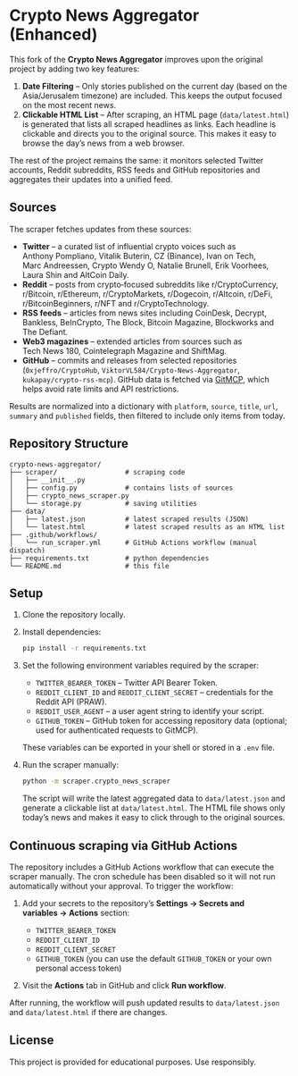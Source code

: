 # Crypto News Aggregator (Enhanced)

This fork of the **Crypto News Aggregator** improves upon the original
project by adding two key features:

1. **Date Filtering** – Only stories published on the current day
   (based on the Asia/Jerusalem timezone) are included. This keeps the
   output focused on the most recent news.
2. **Clickable HTML List** – After scraping, an HTML page (`data/latest.html`)
   is generated that lists all scraped headlines as links. Each headline
   is clickable and directs you to the original source. This makes it
   easy to browse the day’s news from a web browser.

The rest of the project remains the same: it monitors selected Twitter
accounts, Reddit subreddits, RSS feeds and GitHub repositories and
aggregates their updates into a unified feed.

## Sources

The scraper fetches updates from these sources:

* **Twitter** – a curated list of influential crypto voices such as
  Anthony Pompliano, Vitalik Buterin, CZ (Binance), Ivan on Tech,
  Marc Andreessen, Crypto Wendy O, Natalie Brunell, Erik Voorhees,
  Laura Shin and AltCoin Daily.
* **Reddit** – posts from crypto‑focused subreddits like
  r/CryptoCurrency, r/Bitcoin, r/Ethereum, r/CryptoMarkets, r/Dogecoin,
  r/Altcoin, r/DeFi, r/BitcoinBeginners, r/NFT and r/CryptoTechnology.
* **RSS feeds** – articles from news sites including CoinDesk, Decrypt,
  Bankless, BeInCrypto, The Block, Bitcoin Magazine, Blockworks and
  The Defiant.
* **Web3 magazines** – extended articles from sources such as Tech News 180,
  Cointelegraph Magazine and ShiftMag.
* **GitHub** – commits and releases from selected repositories
  (`0xjeffro/CryptoHub`, `ViktorVL584/Crypto-News-Aggregator`,
  `kukapay/crypto-rss-mcp`). GitHub data is fetched via
  [GitMCP](https://gitmcp.io), which helps avoid rate limits and API
  restrictions.

Results are normalized into a dictionary with `platform`, `source`,
`title`, `url`, `summary` and `published` fields, then filtered to
include only items from today.

## Repository Structure

```
crypto-news-aggregator/
├── scraper/                 # scraping code
│   ├── __init__.py
│   ├── config.py            # contains lists of sources
│   ├── crypto_news_scraper.py
│   └── storage.py           # saving utilities
├── data/
│   ├── latest.json          # latest scraped results (JSON)
│   └── latest.html          # latest scraped results as an HTML list
├── .github/workflows/
│   └── run_scraper.yml      # GitHub Actions workflow (manual dispatch)
├── requirements.txt         # python dependencies
└── README.md                # this file
```

## Setup

1. Clone the repository locally.
2. Install dependencies:

   ```bash
   pip install -r requirements.txt
   ```

3. Set the following environment variables required by the scraper:

   * `TWITTER_BEARER_TOKEN` – Twitter API Bearer Token.
   * `REDDIT_CLIENT_ID` and `REDDIT_CLIENT_SECRET` – credentials for the
     Reddit API (PRAW).
   * `REDDIT_USER_AGENT` – a user agent string to identify your script.
   * `GITHUB_TOKEN` – GitHub token for accessing repository data (optional; used for
     authenticated requests to GitMCP).

   These variables can be exported in your shell or stored in a `.env` file.

4. Run the scraper manually:

   ```bash
   python -m scraper.crypto_news_scraper
   ```

   The script will write the latest aggregated data to
   `data/latest.json` and generate a clickable list at
   `data/latest.html`. The HTML file shows only today’s news and makes
   it easy to click through to the original sources.

## Continuous scraping via GitHub Actions

The repository includes a GitHub Actions workflow that can execute the
scraper manually. The cron schedule has been disabled so it will not
run automatically without your approval. To trigger the workflow:

1. Add your secrets to the repository’s **Settings → Secrets and
   variables → Actions** section:

   * `TWITTER_BEARER_TOKEN`
   * `REDDIT_CLIENT_ID`
   * `REDDIT_CLIENT_SECRET`
   * `GITHUB_TOKEN` (you can use the default `GITHUB_TOKEN` or your own
     personal access token)

2. Visit the **Actions** tab in GitHub and click **Run workflow**.

After running, the workflow will push updated results to
`data/latest.json` and `data/latest.html` if there are changes.

## License

This project is provided for educational purposes. Use responsibly.
